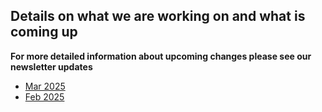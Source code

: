 ## Details on what we are working on and what is coming up

**For more detailed information about upcoming changes please see our newsletter updates**

- [Mar 2025](https://newzealandformulary.createsend1.com/t/d-e-stkhjyd-l-j/)
- [Feb 2025](https://createsend.com/t/d-5499701F763B5CAD2540EF23F30FEDED)

